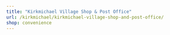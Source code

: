 ```yaml
---
title: "Kirkmichael Village Shop & Post Office"
url: /kirkmichael/kirkmichael-village-shop-and-post-office/
shop: convenience
---
```

